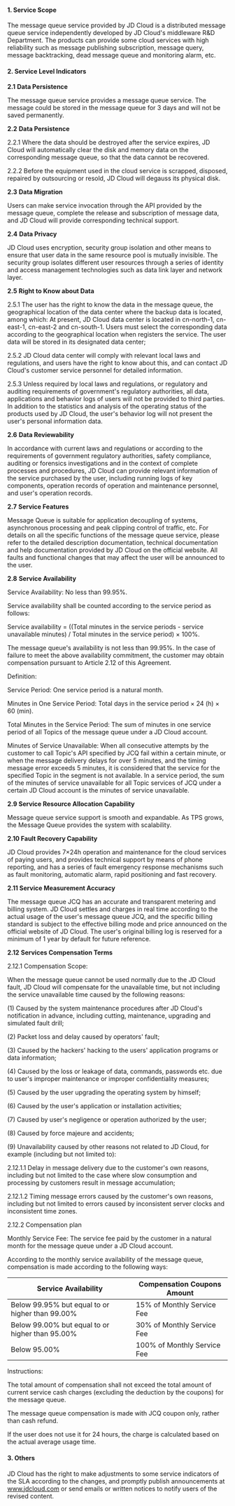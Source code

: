 #### **1.** **Service Scope**

The message queue service provided by JD Cloud is a distributed message queue service independently developed by JD Cloud's middleware R&D Department. The products can provide some cloud services with high reliability such as message publishing subscription, message query, message backtracking, dead message queue and monitoring alarm, etc.

#### **2.** **Service Level Indicators**

**2.1** **Data Persistence**

 The message queue service provides a message queue service. The message could be stored in the message queue for 3 days and will not be saved permanently.

**2.2** **Data Persistence**

2.2.1 Where the data should be destroyed after the service expires, JD Cloud will automatically clear the disk and memory data on the corresponding message queue, so that the data cannot be recovered.

2.2.2 Before the equipment used in the cloud service is scrapped, disposed, repaired by outsourcing or resold, JD Cloud will degauss its physical disk.

**2.3** **Data Migration**

Users can make service invocation through the API provided by the message queue, complete the release and subscription of message data, and JD Cloud will provide corresponding technical support.

**2.4** **Data Privacy**

JD Cloud uses encryption, security group isolation and other means to ensure that user data in the same resource pool is mutually invisible. The security group isolates different user resources through a series of identity and access management technologies such as data link layer and network layer.

**2.5** **Right to Know about Data**

2.5.1 The user has the right to know the data in the message queue, the geographical location of the data center where the backup data is located, among which: At present, JD Cloud data center is located in cn-north-1, cn-east-1, cn-east-2 and cn-south-1. Users must select the corresponding data according to the geographical location when registers the service. The user data will be stored in its designated data center;

2.5.2 JD Cloud data center will comply with relevant local laws and regulations, and users have the right to know about this, and can contact JD Cloud's customer service personnel for detailed information.

2.5.3 Unless required by local laws and regulations, or regulatory and auditing requirements of government's regulatory authorities, all data, applications and behavior logs of users will not be provided to third parties. In addition to the statistics and analysis of the operating status of the products used by JD Cloud, the user's behavior log will not present the user's personal information data.

**2.6** **Data Reviewability**

In accordance with current laws and regulations or according to the requirements of government regulatory authorities, safety compliance, auditing or forensics investigations and in the context of complete processes and procedures, JD Cloud can provide relevant information of the service purchased by the user, including running logs of key components, operation records of operation and maintenance personnel, and user's operation records.

**2.7** **Service Features**

Message Queue is suitable for application decoupling of systems, asynchronous processing and peak clipping control of traffic, etc. For details on all the specific functions of the message queue service, please refer to the detailed description documentation, technical documentation and help documentation provided by JD Cloud on the official website. All faults and functional changes that may affect the user will be announced to the user.

**2.8** **Service Availability**

Service Availability: No less than 99.95%.

Service availability shall be counted according to the service period as follows:

Service availability = ((Total minutes in the service periods - service unavailable minutes) / Total minutes in the service period) × 100%.

The message queue's availability is not less than 99.95%. In the case of failure to meet the above availability commitment, the customer may obtain compensation pursuant to Article 2.12 of this Agreement.

Definition:

Service Period: One service period is a natural month.

Minutes in One Service Period: Total days in the service period × 24 (h) × 60 (min).

Total Minutes in the Service Period: The sum of minutes in one service period of all Topics of the message queue under a JD Cloud account.

Minutes of Service Unavailable: When all consecutive attempts by the customer to call Topic's API specified by JCQ fail within a certain minute, or when the message delivery delays for over 5 minutes, and the timing message error exceeds 5 minutes, it is considered that the service for the specified Topic in the segment is not available. In a service period, the sum of the minutes of service unavailable for all Topic services of JCQ under a certain JD Cloud account is the minutes of service unavailable.

**2.9 Service Resource Allocation Capability**

Message queue service support is smooth and expandable. As TPS grows, the Message Queue provides the system with scalability.

**2.10 Fault Recovery Capability**

JD Cloud provides 7×24h operation and maintenance for the cloud services of paying users, and provides technical support by means of phone reporting, and has a series of fault emergency response mechanisms such as fault monitoring, automatic alarm, rapid positioning and fast recovery.

**2.11 Service Measurement Accuracy**

The message queue JCQ has an accurate and transparent metering and billing system. JD Cloud settles and charges in real time according to the actual usage of the user's message queue JCQ, and the specific billing standard is subject to the effective billing mode and price announced on the official website of JD Cloud. The user's original billing log is reserved for a minimum of 1 year by default for future reference.

**2.12** **Services Compensation Terms**

2.12.1 Compensation Scope:

When the message queue cannot be used normally due to the JD Cloud fault, JD Cloud will compensate for the unavailable time, but not including the service unavailable time caused by the following reasons:

(1) Caused by the system maintenance procedures after JD Cloud's notification in advance, including cutting, maintenance, upgrading and simulated fault drill;

(2) Packet loss and delay caused by operators' fault;

(3) Caused by the hackers' hacking to the users' application programs or data information;

(4) Caused by the loss or leakage of data, commands, passwords etc. due to user's improper maintenance or improper confidentiality measures;

(5) Caused by the user upgrading the operating system by himself;

(6) Caused by the user's application or installation activities;

(7) Caused by user's negligence or operation authorized by the user;

(8) Caused by force majeure and accidents;

(9) Unavailability caused by other reasons not related to JD Cloud, for example (including but not limited to):

2.12.1.1 Delay in message delivery due to the customer's own reasons, including but not limited to the case where slow consumption and processing by customers result in message accumulation;

2.12.1.2 Timing message errors caused by the customer's own reasons, including but not limited to errors caused by inconsistent server clocks and inconsistent time zones.

2.12.2 Compensation plan

Monthly Service Fee: The service fee paid by the customer in a natural month for the message queue under a JD Cloud account.

According to the monthly service availability of the message queue, compensation is made according to the following ways:

| **Service Availability**                  | **Compensation Coupons Amount**  |
| ------------------------------- | ------------------- |
| Below 99.95% but equal to or higher than 99.00% | 15% of Monthly Service Fee |
| Below 99.00% but equal to or higher than 95.00% | 30% of Monthly Service Fee |
| Below 95.00% | 100% of Monthly Service Fee |

 Instructions:

The total amount of compensation shall not exceed the total amount of current service cash charges (excluding the deduction by the coupons) for the message queue.

The message queue compensation is made with JCQ coupon only, rather than cash refund.

If the user does not use it for 24 hours, the charge is calculated based on the actual average usage time.

#### **3. Others**

JD Cloud has the right to make adjustments to some service indicators of the SLA according to the changes, and promptly publish announcements at www.jdcloud.com or send emails or written notices to notify users of the revised content.
